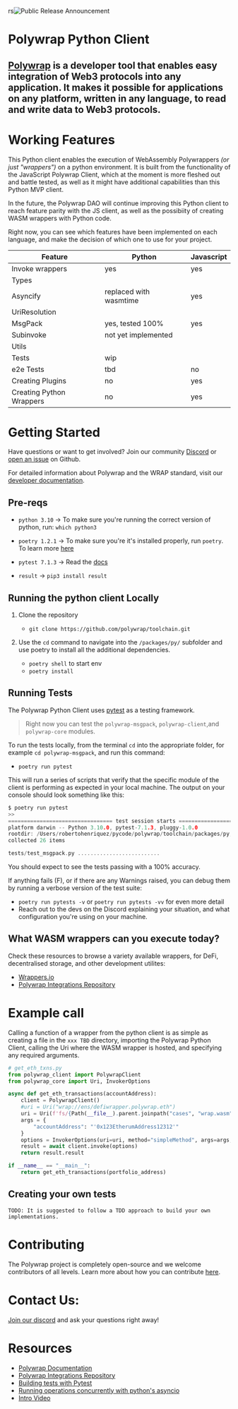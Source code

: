 rs![Public Release Announcement](https://user-images.githubusercontent.com/5522128/177473887-2689cf25-7937-4620-8ca5-17620729a65d.png)

# Polywrap Python Client

## [Polywrap](https://polywrap.io) is a developer tool that enables easy integration of Web3 protocols into any application. It makes it possible for applications on any platform, written in any language, to read and write data to Web3 protocols.

# Working Features

This Python client enables the execution of WebAssembly Polywrappers *(or just "wrappers")* on a python environment. It is built from the functionality of the JavaScript Polywrap Client, which at the moment is more fleshed out and battle tested, as well as it might have additional capabilities than this Python MVP client.

In the future, the Polywrap DAO will continue improving this Python client to reach feature parity with the JS client, as well as the possibiity of creating WASM wrappers with Python code. 

Right now, you can see which features have been implemented on each language, and make the decision of which one to use for your project.

| Feature | Python | Javascript |
| -- | -- | -- |
| Invoke wrappers | yes | yes |
| Types | | |
| Asyncify | replaced with wasmtime | yes |
| UriResolution | | |
| MsgPack| yes, tested 100% | yes |
| Subinvoke | not yet implemented | |
| Utils | | |
| Tests | wip | |
| e2e Tests | tbd | no |
| Creating Plugins | no | yes |
| Creating Python Wrappers | no | yes |

# Getting Started

Have questions or want to get involved? Join our community [Discord](https://discord.polywrap.io) or [open an issue](https://github.com/polywrap/toolchain/issues) on Github.

For detailed information about Polywrap and the WRAP standard, visit our [developer documentation](https://docs.polywrap.io/).


## Pre-reqs

- `python 3.10` -> To make sure you're running the correct version of python, run: `which python3`

- `poetry 1.2.1` -> To make sure you're it's installed properly, run `poetry`. To learn more [here](ttps://python-poetry.org/)

- `pytest 7.1.3` -> Read the [docs](https://docs.pytest.org/en/7.1.x/contents.html)
- `result` -> `pip3 install result`
  

## Running the python client  Locally

1. Clone the repository
   - `git clone https://github.com/polywrap/toolchain.git`

2. Use the `cd` command to navigate into the `/packages/py/` subfolder and use poetry to install all the additional dependencies.
   - `poetry shell` to start env
   - `poetry install`

## Running Tests 

The Polywrap Python Client uses [pytest](https://docs.pytest.org) as a testing framework.

> Right now you can test the `polywrap-msgpack`, `polywrap-client`,and `polywrap-core` modules.

To run the tests locally, from the terminal `cd` into the appropriate folder, for example `cd polywrap-msgpack`, and run this command:
 - `poetry run pytest`

This will run a series of scripts that verify that the specific module of the client is performing as expected in your local machine. The output on your console should look something like this:

```c
$ poetry run pytest
>>
================================= test session starts =================================
platform darwin -- Python 3.10.0, pytest-7.1.3, pluggy-1.0.0
rootdir: /Users/robertohenriquez/pycode/polywrap/toolchain/packages/py, configfile: pytest.ini
collected 26 items                                                                    

tests/test_msgpack.py ..........................                                [100%]
```

You should expect to see the tests passing with a 100% accuracy.

If anything fails (F), or if there are any Warnings raised, you can debug them by running a verbose version of the test suite:
- `poetry run pytests -v` or `poetry run pytests -vv` for even more detail
- Reach out to the devs on the Discord explaining your situation, and what configuration you're using on your machine.


## What WASM wrappers can you execute today?

Check these resources to browse a variety available wrappers, for DeFi, decentralised storage, and other development utilites:

- [Wrappers.io](https://wrappers.io/)
- [Polywrap Integrations Repository](https://github.com/polywrap/integrations)

# Example call

Calling a function of a wrapper from the python client is as simple as creating a file in the `xxx TBD` directory, importing the Polywrap Python Client, calling the Uri where the WASM wrapper is hosted, and specifying any required arguments.

```python
# get_eth_txns.py
from polywrap_client import PolywrapClient
from polywrap_core import Uri, InvokerOptions

async def get_eth_transactions(accountAddress):
    client = PolywrapClient()
    #uri = Uri("wrap://ens/defiwrapper.polywrap.eth")
    uri = Uri(f'fs/{Path(__file__).parent.joinpath("cases", "wrap.wasm").absolute()}')
    args = {
        "accountAddress": "'0x123EtherumAddress12312'"
    }
    options = InvokerOptions(uri=uri, method="simpleMethod", args=args, encode_result=False)
    result = await client.invoke(options)
    return result.result

if __name__ == "__main__":
    return get_eth_transactions(portfolio_address)
```

## Creating your own tests

    TODO: It is suggested to follow a TDD approach to build your own implementations. 

# Contributing

The Polywrap project is completely open-source and we welcome contributors of all levels. Learn more about how you can contribute [here](https://github.com/polywrap/toolchain#contributing).



# Contact Us:

[Join our discord](https://discord.polywrap.io) and ask your questions right away!


# Resources

- [Polywrap Documentation](https://docs.polywrap.io)
- [Polywrap Integrations Repository](https://github.com/polywrap/integrations)
- [Building tests with Pytest](https://realpython.com/pytest-python-testing/)
- [Running operations concurrently with python's asyncio](https://realpython.com/async-io-python/#the-10000-foot-view-of-async-io)
- [Intro Video](TODO)